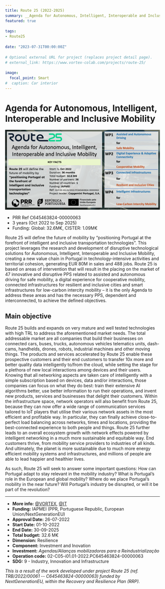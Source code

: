 ```yaml
---
title: Route 25 (2022-2025)
summary: __Agenda for Autonomous, Intelligent, Interoperable and Inclusive Mobility__ - is portuguese funded project, by IAPMEI, to keep Portugal relevant in the mobility industry.
featured: true

tags:
- Route25

date: "2023-07-31T00:00:00Z"

# Optional external URL for project (replaces project detail page).
# external_link: https://www.vortex-colab.com/projects/route-25/

image:
  focal_point: Smart
#  caption: Car interior
---
```


# Agenda for Autonomous, Intelligent, Interoperable and Inclusive Mobility

![Overview of Route 25](overview.png)


- PRR Ref C645463824-00000063
- 3 years (Oct 2022 to Sep 2025)
- Funding:  Global: 32.6M€, CISTER: 1.09M€


Route 25 will define the future of mobility by “positioning Portugal at the forefront of intelligent and inclusive transportation technologies”. This project leverages the research and development of disruptive technological solutions for Autonomous, Intelligent, Interoperable and Inclusive Mobility, creating a new value chain in Portugal in technology-intensive activities and territorial cohesion, generating EUR 80M in sales and 488 jobs. Route 25 is based on areas of intervention that will result in the placing on the market of 47 innovative and disruptive PPS related to assisted and autonomous driving for safe mobility, a digital experience for cooperative mobility, connected infrastructures for resilient and inclusive cities and smart infrastructures for low-carbon intercity mobility – it is the only Agenda to address these areas and has the necessary PPS, dependent and interconnected, to achieve the defined objectives.

## Main objective

Route 25 builds and expands on very mature and well tested technologies with high TRL to address the aforementioned market needs. The total addressable market are all companies that build their businesses on connected cars, buses, trucks, autonomous vehicles telematics units, dash-cams, handhelds, drones, robots, industrial machines and other moving things. The products and services accelerated by Route 25 enable these prospective customers and their end customers to transfer 10x more and better quality data intelligently to/from the cloud, while setting the stage for a plethora of new local interactions among devices and their users. Knowing that all networking aspects are taken care of intelligently with a simple subscription based on devices, data and/or interactions, those companies can focus on what they do best: train their extensive AI algorithms better, use better information to run their operations, and invent new products, services and businesses that delight their customers. Within the infrastructure space, network operators will also benefit from Route 25, because they can now offer a wide range of communication services tailored to IoT players that utilise their various network assets in the most efficient and profitable way. In particular, they can finally achieve close-to-perfect load balancing across networks, times and locations, providing the best-connected experience to both people and things. Route 25 further leads to an overall ecosystem growth with network effects powered by intelligent networking in a much more sustainable and equitable way. End customers thrive, from mobility service providers to industries of all kinds. And ultimately, the planet is more sustainable due to much more energy efficient mobility systems and infrastructures, and millions of people are able to lead happier and healthier lives. 

As such, Route 25 will seek to answer some important questions: How can Portugal adapt to stay relevant in the mobility industry? What is Portugal’s role in the European and global mobility? Where do we place Portugal’s mobility in the near future? Will Portugal’s industry be disrupted, or will it be part of the revolution?

---

 - __More info:__ [@VORTEX](https://www.vortex-colab.com/projects/route-25/), [@IT](https://www.it.pt/Projects/Index/4824) 
 - __Funding:__ IAPMEI (PPR, Portuguese Republic, European Union/NextGenerationEU)
 - __Approval Date:__ 26-07-2022 
 - __Start Date:__ 01-10-2022 
 - __End Date:__ 30-09-2025 
 - __Total budget:__ 32.6 M€
 - __Dimension:__ Resilience 
 - __Component:__ Investment and Inovation
 - __Investment:__ _Agendas/Alianças mobilizadoras para a Reindustrialização_
 - __Operation code:__ 02-C05-i01.01-2022.PC645463824-00000063
 - __SDG:__ 9 - Industry, Innovation and Infrastructure
 

_This is a result of the work developed under project Route 25 (ref. TRB/2022/00061 -- C645463824-00000063) funded by NextGenerationEU, within the Recovery and Resilience Plan (RRP)._